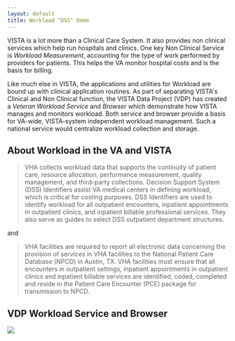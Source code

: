 ```yaml
---
layout: default
title: Workload "DSS" Demo
---
```


VISTA is a lot more than a Clinical Care System. It also provides non clinical services which help run hospitals and clinics. One key Non Clinical Service is _Workload Measurement_, accounting for the type of work performed by providers for patients. This helps the VA monitor hospital costs and is the basis for billing. 

Like much else in VISTA, the applications and utilities for Workload are bound up with clinical application routines. As part of separating VISTA's Clinical and Non Clinical function, the VISTA Data Project (VDP) has created a _Veteran Workload Service_ and _Browser_ which demonstrate how VISTA manages and monitors workload. Both service and browser provide a basis for VA-wide, VISTA-system independent workload management. Such a national service would centralize workload collection and storage.

## About Workload in the VA and VISTA

> VHA collects workload data that supports the continuity of patient care, resource allocation, performance measurement, quality management, and third-party collections. Decision Support System (DSS) Identifiers assist VA medical centers in defining workload, which is critical for costing purposes. DSS Identifiers are used to identify workload for all outpatient encounters, inpatient appointments in outpatient clinics, and inpatient billable professional services. They also serve as guides to select DSS outpatient department structures.

and

> VHA facilities are required to report all electronic data concerning the provision of services in VHA facilities to the National Patient Care Database (NPCD) in Austin, TX. VHA facilities must ensure that all encounters in outpatient settings, inpatient appointments in outpatient clinics and inpatient billable services are identified, coded, completed and reside in the Patient Care Encounter (PCE) package for transmission to NPCD.

## VDP Workload Service and Browser

![](workloadServiceBanner.jpg)
